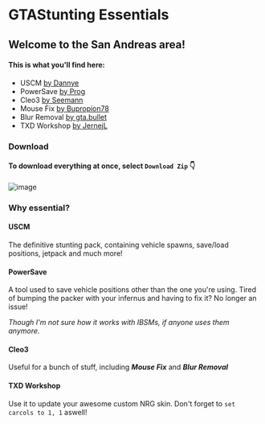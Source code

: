 ﻿# GTAStunting Essentials

## Welcome to the San Andreas area! 

#### This is what you'll find here:

- USCM [by Dannye](https://www.gtastunting.net/index.php?topic=9046.0)
- PowerSave [by Prog](https://www.gtastunting.net/index.php?topic=71290.0)
- Cleo3 [by Seemann](https://cleo.li/)
- Mouse Fix [by Bupropion78](https://github.com/Bupropion78/mouse-fix)
- Blur Removal [by gta.bullet](https://www.gtagarage.com/mods/show.php?id=24762)
- TXD Workshop [by JernejL](https://www.gtagarage.com/mods/show.php?id=8320)

### Download
#### To download everything at once, select `Download Zip` 👇

![image](https://github.com/ghzeni/gtastunting-essentials/assets/15947263/54d055ef-57eb-4541-8c76-b0962e5d9b0d)

### Why essential?
#### USCM
The definitive stunting pack, containing vehicle spawns, save/load positions, jetpack and much more!

#### PowerSave
A tool used to save vehicle positions other than the one you're using. Tired of bumping the packer with your infernus and having to fix it? No longer an issue! 

*Though I'm not sure how it works with IBSMs, if anyone uses them anymore.*

#### Cleo3
Useful for a bunch of stuff, including ***Mouse Fix*** and ***Blur Removal***

#### TXD Workshop
Use it to update your awesome custom NRG skin. Don't forget to `set carcols to 1, 1` aswell!

